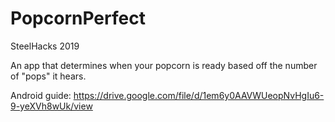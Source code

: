 # PopcornPerfect

SteelHacks 2019

An app that determines when your popcorn is ready based off the number of "pops" it hears.

Android guide: https://drive.google.com/file/d/1em6y0AAVWUeopNvHgIu6-9-yeXVh8wUk/view
